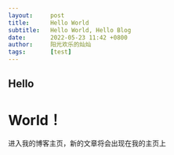 ```yaml
---
layout:     post
title:      Hello World
subtitle:   Hello World, Hello Blog
date:       2022-05-23 11:42 +0800
author:     阳光欢乐的灿灿
tags:       [test]
---
```


## Hello
# World！

进入我的博客主页，新的文章将会出现在我的主页上
